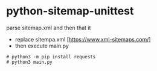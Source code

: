 # python-sitemap-unittest
parse sitemap.xml and then that it


- replace sitempa.xml [https://www.xml-sitemaps.com/]
- then execute main.py

```
# python3 -m pip install requests
# python3 main.py
```
